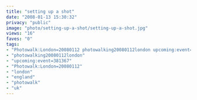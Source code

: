 ```yaml
---
title: "setting up a shot"
date: "2008-01-13 15:30:32"
privacy: "public"
image: "photo/setting-up-a-shot/setting-up-a-shot.jpg"
views: "16"
faves: "0"
tags:
- "Photowalk:London=20080112 photowalking20080112london upcoming:event=381367 london england uk Photowalk:London=20080112"
- "photowalking20080112london"
- "upcoming:event=381367"
- "Photowalk:London=20080112"
- "london"
- "england"
- "photowalk"
- "uk"
---
```


